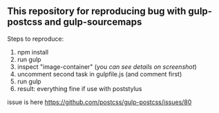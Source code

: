 ## This repository for reproducing bug with gulp-postcss and gulp-sourcemaps ##

Steps to reproduce:
 1. npm install
 2. run gulp
 3. inspect "image-container" (*you can see details on screenshot*)
 4. uncomment second task in gulpfile.js (and comment first)
 5. run gulp
 6. result: everything fine if use with poststylus
 
issue is here https://github.com/postcss/gulp-postcss/issues/80

